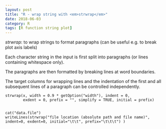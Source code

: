 ```yaml
---
layout: post
title: "R - wrap string with <em>strwrap</em>"
date: 2018-06-03
category: R
tags: [R function string plot]
---
```


<em>strwrap</em>: to wrap strings to format paragraphs (can be useful e.g. to break plot axis labels)


Each character string in the input is first split into paragraphs (or lines containing whitespace only). 

The paragraphs are then formatted by breaking lines at word boundaries. 

The target columns for wrapping lines and the indentation of the first and all subsequent lines of a paragraph can be controlled independently.



```
strwrap(x, width = 0.9 * getOption("width"), indent = 0,
        exdent = 0, prefix = "", simplify = TRUE, initial = prefix)


cat("data.file")
writeLines(strwrap("file location (absolute path and file name)", indent=0, exdent=0, initial="\t\t", prefix="\t\t\t") )

```

